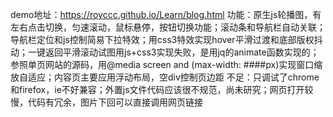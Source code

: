demo地址：https://royccc.github.io/Learn/blog.html
功能：原生js轮播图，有左右点击切换，匀速滚动，鼠标悬停，按钮切换功能；滚动条和导航栏自动关联；导航栏定位和js控制简易下拉特效；用css3特效实现hover平滑过渡和底部版权抖动；一键返回平滑滚动试图用js+css3实现失败，是用jq的animate函数实现的；参照单页网站的源码，用@media screen and (max-width: ####px)实现窗口缩放自适应；内容页主要应用浮动布局，空div控制页边距
不足：只调试了chrome和firefox，ie不好兼容；外置js文件代码应该很不规范，尚未研究；网页打开较慢，代码有冗余，图片下回可以直接调用网页链接
